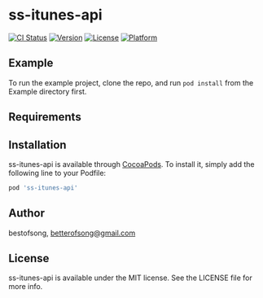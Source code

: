 # ss-itunes-api

[![CI Status](http://img.shields.io/travis/bestofsong/ss-itunes-api.svg?style=flat)](https://travis-ci.org/bestofsong/ss-itunes-api)
[![Version](https://img.shields.io/cocoapods/v/ss-itunes-api.svg?style=flat)](http://cocoapods.org/pods/ss-itunes-api)
[![License](https://img.shields.io/cocoapods/l/ss-itunes-api.svg?style=flat)](http://cocoapods.org/pods/ss-itunes-api)
[![Platform](https://img.shields.io/cocoapods/p/ss-itunes-api.svg?style=flat)](http://cocoapods.org/pods/ss-itunes-api)

## Example

To run the example project, clone the repo, and run `pod install` from the Example directory first.

## Requirements

## Installation

ss-itunes-api is available through [CocoaPods](http://cocoapods.org). To install
it, simply add the following line to your Podfile:

```ruby
pod 'ss-itunes-api'
```

## Author

bestofsong, betterofsong@gmail.com

## License

ss-itunes-api is available under the MIT license. See the LICENSE file for more info.
